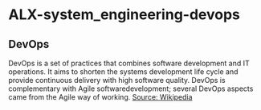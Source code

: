 # ALX-system_engineering-devops
## DevOps
DevOps is a set of practices that combines software development and IT operations. It aims to shorten the systems development life cycle and provide continuous delivery with high software quality. DevOps is complementary with Agile softwaredevelopment; several DevOps aspects came from the Agile way of working.
[Source: Wikipedia](https://en.wikipedia.org/wiki/DevOps)

